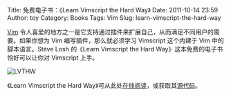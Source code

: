 Title: 免费电子书：《Learn Vimscript the Hard Way》
Date: 2011-10-14 23:59
Author: toy
Category: Books
Tags: Vim
Slug: learn-vimscript-the-hard-way

[Vim][v]
令人喜爱的地方之一是它支持通过插件来扩展自己，从而满足不同用户的需要。如果你想为
Vim 编写插件，那么就必须学习 Vimscript 这个内建于 Vim
中的脚本语言。Steve Losh 的《Learn Vimscript the Hard
Way》这本免费的电子书恰好可以让你对 Vimscript 上手。

![LVTHW](http://linuxtoy.org/img/2011/10/lvthw.png)

《Learn Vimscript the Hard
Way》可从此处[在线阅读][o]，或获取其[源代码][s]。

[v]: http://www.vim.org/  
[o]: http://learnvimscriptthehardway.stevelosh.com/  
[s]: http://github.com/sjl/learnvimscriptthehardway/
